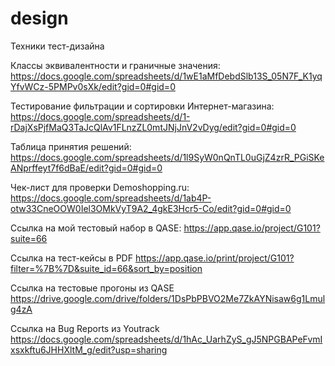# design
Техники тест-дизайна

Классы эквивалентности и граничные значения:
https://docs.google.com/spreadsheets/d/1wE1aMfDebdSlb13S_05N7F_K1yqYfvWCz-5PMPv0sXk/edit?gid=0#gid=0


Тестирование фильтрации и сортировки Интернет-магазина:
https://docs.google.com/spreadsheets/d/1-rDajXsPjfMaQ3TaJcQlAv1FLnzZL0mtJNjJnV2vDyg/edit?gid=0#gid=0


Таблица принятия решений:
https://docs.google.com/spreadsheets/d/1l9SyW0nQnTL0uGjZ4zrR_PGiSKeANprffeyt7f6dBaE/edit?gid=0#gid=0


Чек-лист для проверки Demoshopping.ru:
https://docs.google.com/spreadsheets/d/1ab4P-otw33CneOOW0Iel3OMkVyT9A2_4gkE3Hcr5-Co/edit?gid=0#gid=0


Ссылка на мой тестовый набор в QASE:
https://app.qase.io/project/G101?suite=66


Ссылка на тест-кейсы в PDF
https://app.qase.io/print/project/G101?filter=%7B%7D&suite_id=66&sort_by=position

Ссылка на тестовые прогоны из QASE
https://drive.google.com/drive/folders/1DsPbPBVO2Me7ZkAYNisaw6g1Lmulg4zA


Ссылка на Bug Reports из Youtrack
https://docs.google.com/spreadsheets/d/1hAc_UarhZyS_gJ5NPGBAPeFvmIxsxkftu6JHHXltM_g/edit?usp=sharing
